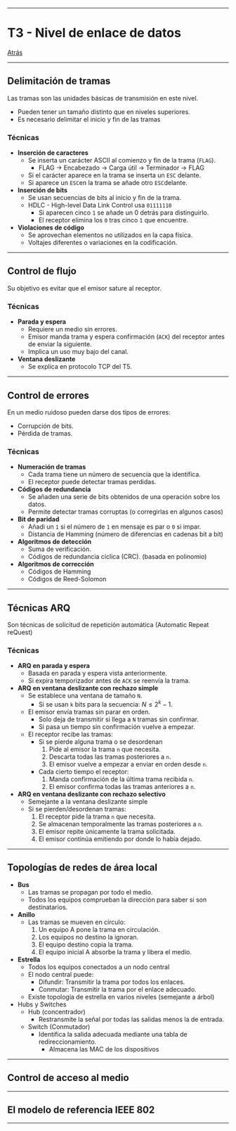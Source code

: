 
---
# T3 - Nivel de enlace de datos

[Atrás](../README.md)

---
## Delimitación de tramas
Las tramas son las unidades básicas de transmisión en este nivel.
- Pueden tener un tamaño distinto que en niveles superiores.
- Es necesario delimitar el inicio y fin de las tramas
### Técnicas
- **Inserción de caracteres**
	- Se inserta un carácter ASCII al comienzo y fin de la trama (`FLAG`).
		- FLAG -> Encabezado -> Carga útil -> Terminador -> FLAG
	- Si el carácter aparece en la trama se inserta un `ESC` delante.
	- Si aparece un `ESC`en la trama se añade otro `ESC`delante.
- **Inserción de bits** 
	- Se usan secuencias de bits al inicio y fin de la trama.
	- HDLC - High-level Data Link Control usa `01111110`
		- Si aparecen cinco `1` se añade un 0 detrás para distinguirlo.
		- El receptor elimina los `0` tras cinco `1` que encuentre.
- **Violaciones de código**
	- Se aprovechan elementos no utilizados en la capa física.
	- Voltajes diferentes o variaciones en la codificación.

---
## Control de flujo
Su objetivo es evitar que el emisor sature al receptor.
### Técnicas
- **Parada y espera**
	- Requiere un medio sin errores.
	- Emisor manda trama y espera confirmación (`ACK`) del receptor antes de enviar la siguiente.
	- Implica un uso muy bajo del canal.
- **Ventana deslizante**
	- Se explica en protocolo TCP del T5.

---
## Control de errores
En un medio ruidoso pueden darse dos tipos de errores:
- Corrupción de bits.
- Pérdida de tramas.
### Técnicas
- **Numeración de tramas**
	- Cada trama tiene un número de secuencia que la identifica.
	- El receptor puede detectar tramas perdidas.
- **Códigos de redundancia**
	- Se añaden una serie de bits obtenidos de una operación sobre los datos.
	- Permite detectar tramas corruptas (o corregirlas en algunos casos)
- **Bit de paridad**
	- Añadi un `1` si el número de `1` en mensaje es par o `0` si impar.
	- Distancia de Hamming (número de diferencias en cadenas bit a bit)
- **Algoritmos de detección**
	- Suma de verificación.
	- Códigos de redundancia cíclica (CRC). (basada en polinomio)
- **Algoritmos de corrección**
	- Códigos de Hamming
	- Códigos de Reed-Solomon

---
## Técnicas ARQ
Son técnicas de solicitud de repetición automática (Automatic Repeat reQuest)
### Técnicas
- **ARQ en parada y espera**
	- Basada en parada y espera vista anteriormente.
	- Si expira temporizador antes de `ACK` se reenvía la trama.
- **ARQ en ventana deslizante con rechazo simple**
	- Se establece una ventana de tamaño `N`.
		- Si se usan `k` bits para la secuencia: $N \leq 2^k -1$.
	- El emisor envía tramas sin parar en orden.
		- Solo deja de transmitir si llega a `N` tramas sin confirmar.
		- Si pasa un tiempo sin confirmación vuelve a empezar.
	- El receptor recibe las tramas:
		- Si se pierde alguna trama o se desordenan
			1. Pide al emisor la trama `n` que necesita.
			2. Descarta todas las tramas posteriores a `n`.
			3. El emisor vuelve a empezar a enviar en orden desde `n`.
		- Cada cierto tiempo el receptor:
			1. Manda confirmación de la última trama recibida `n`.
			2. El emisor confirma todas las tramas anteriores a `n`.
- **ARQ en ventana deslizante con rechazo selectivo**
	- Semejante a la ventana deslizante simple
	- Si se pierden/desordenan tramas:
		1. El receptor pide la trama `n` que necesita.
		2. Se almacenan temporalmente las tramas posteriores a `n`.
		3. El emisor repite únicamente la trama solicitada.
		4. El emisor continúa emitiendo por donde lo había dejado.

---
## Topologías de redes de área local

- **Bus**
	- Las tramas se propagan por todo el medio.
	- Todos los equipos comprueban la dirección para saber si son destinatarios.
- **Anillo**
	- Las tramas se mueven en círculo:
		1. Un equipo A pone la trama en circulación.
		2. Los equipos no destino la ignoran.
		3. El equipo destino copia la trama.
		4. El equipo inicial A absorbe la trama y libera el medio.
- **Estrella**
	- Todos los equipos conectados a un nodo central
	- El nodo central puede:
		- Difundir: Transmitir la trama por todos los enlaces.
		- Conmutar: Transmitir la trama por el enlace adecuado.
	- Existe topología de estrella en varios niveles (semejante a árbol)
- Hubs y Switches
	- Hub (concentrador)
		- Restransmite la señal por todas las salidas menos la de entrada.
	- Switch (Conmutador)
		- Identifica la salida adecuada mediante una tabla de redireccionamiento.
			- Almacena las MAC de los dispositivos

---
## Control de acceso al medio



---
## El modelo de referencia IEEE 802



---